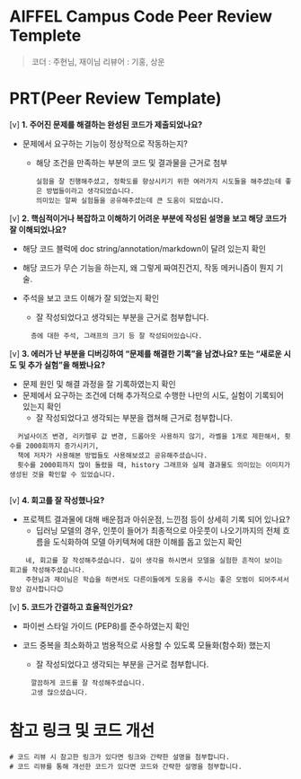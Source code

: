 # AIFFEL Campus Code Peer Review Templete
> 코더 : 주현님, 재이님
> 리뷰어 : 기홍, 상운
  
# PRT(Peer Review Template)
[v]  **1. 주어진 문제를 해결하는 완성된 코드가 제출되었나요?**
* 문제에서 요구하는 기능이 정상적으로 작동하는지?
  - 해당 조건을 만족하는 부분의 코드 및 결과물을 근거로 첨부  

    ```
    실험을 잘 진행해주셨고, 정확도를 향상시키기 위한 여러가지 시도들을 해주셨는데 좋은 방법들이라고 생각되었습니다.
    의미있는 알짜 실험들을 공유해주셨는데 큰 도움이 되었습니다.
    ```
  
[v]  **2. 핵심적이거나 복잡하고 이해하기 어려운 부분에 작성된 설명을 보고 해당 코드가 잘 이해되었나요?**
* 해당 코드 블럭에 doc string/annotation/markdown이 달려 있는지 확인
* 해당 코드가 무슨 기능을 하는지, 왜 그렇게 짜여진건지, 작동 메커니즘이 뭔지 기술.
* 주석을 보고 코드 이해가 잘 되었는지 확인
  - 잘 작성되었다고 생각되는 부분을 근거로 첨부합니다.  

  ```
    층에 대한 주석, 그래프의 크기 등 잘 작성되어있습니다. 
  ```
  
[v]  **3. 에러가 난 부분을 디버깅하여 “문제를 해결한 기록”을 남겼나요? 또는 “새로운 시도 및 추가 실험”을 해봤나요?**
* 문제 원인 및 해결 과정을 잘 기록하였는지 확인
* 문제에서 요구하는 조건에 더해 추가적으로 수행한 나만의 시도, 실험이 기록되어 있는지 확인
  - 잘 작성되었다고 생각되는 부분을 캡쳐해 근거로 첨부합니다.
 
```
  커널사이즈 변경, 리키렐루 값 변경, 드롭아웃 사용하지 않기, 라벨을 1개로 제한해서, 횟수를 2000회까지 증가시키기,
  책에 저자가 사용해본 방법들도 사용해보셨고 공유해주셨습니다. 
  횟수를 2000회까지 많이 돌렸을 때, history 그래프와 실제 결과물도 의미있는 이미지가 생성된 것을 확인할 수 있었습니다.
  
```
  
[v]  **4. 회고를 잘 작성했나요?**
* 프로젝트 결과물에 대해 배운점과 아쉬운점, 느낀점 등이 상세히 기록 되어 있나요?
  - 딥러닝 모델의 경우, 인풋이 들어가 최종적으로 아웃풋이 나오기까지의 전체 흐름을 도식화하여 모델 아키텍쳐에 대한 이해를 돕고 있는지 확인  

```
    네, 회고를 잘 작성해주셨습니다. 깊이 생각을 하시면서 모델을 실험한 흔적이 보이는 회고를 작성해주셨습니다.
    주현님과 재이님은 학습을 하면서도 다른이들에게 도움을 주시는 좋은 모범이 되어주셔서 항상 감사합니다😊
```
  
[v]  **5. 코드가 간결하고 효율적인가요?**
* 파이썬 스타일 가이드 (PEP8)를 준수하였는지 확인
* 코드 중복을 최소화하고 범용적으로 사용할 수 있도록 모듈화(함수화) 했는지
  - 잘 작성되었다고 생각되는 부분을 근거로 첨부합니다.  
  
  ```
    깔끔하게 코드를 잘 작성해주셨습니다.
    고생 많으셨습니다.
  ```
  
# 참고 링크 및 코드 개선
```
# 코드 리뷰 시 참고한 링크가 있다면 링크와 간략한 설명을 첨부합니다.
# 코드 리뷰를 통해 개선한 코드가 있다면 코드와 간략한 설명을 첨부합니다.
```
